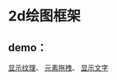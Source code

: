 2d绘图框架
===========================

demo：
---------------------------
[显示纹理](https://i-yxs.github.io/Game/demo/1-显示纹理/index.html)、
[元素拖拽](https://i-yxs.github.io/Game/demo/2-元素拖拽/index.html)、
[显示文字](https://i-yxs.github.io/Game/demo/3-显示文字/index.html)

